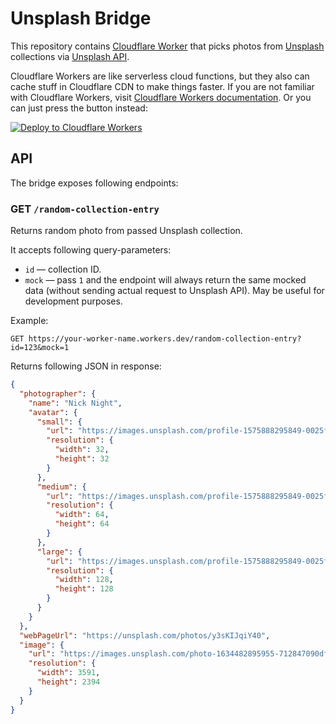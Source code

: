# Unsplash Bridge

This repository contains [Cloudflare Worker](https://workers.cloudflare.com) that picks photos from [Unsplash](https://unsplash.com) collections via [Unsplash API](https://unsplash.com/developers).

Cloudflare Workers are like serverless cloud functions, but they also can cache stuff in Cloudflare CDN to make things faster. If you are not familiar with Cloudflare Workers, visit [Cloudflare Workers documentation](https://developers.cloudflare.com/workers/). Or you can just press the button instead:

[![Deploy to Cloudflare Workers](https://deploy.workers.cloudflare.com/button)](https://deploy.workers.cloudflare.com/?url=https://github.com/camellia-app/unsplash-bridge)

## API

The bridge exposes following endpoints:

### GET `/random-collection-entry`

Returns random photo from passed Unsplash collection.

It accepts following query-parameters:

- `id` — collection ID.
- `mock` — pass `1` and the endpoint will always return the same mocked data (without sending actual request to Unsplash API). May be useful for development purposes.

Example:

```http
GET https://your-worker-name.workers.dev/random-collection-entry?id=123&mock=1
```

Returns following JSON in response:

```json
{
  "photographer": {
    "name": "Nick Night",
    "avatar": {
      "small": {
        "url": "https://images.unsplash.com/profile-1575888295849-0025f8946dfcimage?ixlib=rb-1.2.1&crop=faces&fit=crop&w=32&h=32",
        "resolution": {
          "width": 32,
          "height": 32
        }
      },
      "medium": {
        "url": "https://images.unsplash.com/profile-1575888295849-0025f8946dfcimage?ixlib=rb-1.2.1&crop=faces&fit=crop&w=64&h=64",
        "resolution": {
          "width": 64,
          "height": 64
        }
      },
      "large": {
        "url": "https://images.unsplash.com/profile-1575888295849-0025f8946dfcimage?ixlib=rb-1.2.1&crop=faces&fit=crop&w=128&h=128",
        "resolution": {
          "width": 128,
          "height": 128
        }
      }
    }
  },
  "webPageUrl": "https://unsplash.com/photos/y3sKIJqiY40",
  "image": {
    "url": "https://images.unsplash.com/photo-1634482895955-712847090dfd?crop=entropy&cs=tinysrgb&fm=jpg&ixid=MnwxNDQwNjN8MHwxfHJhbmRvbXx8fHx8fHx8fDE2NjA4NTA5OTc&ixlib=rb-1.2.1&q=80",
    "resolution": {
      "width": 3591,
      "height": 2394
    }
  }
}
```

